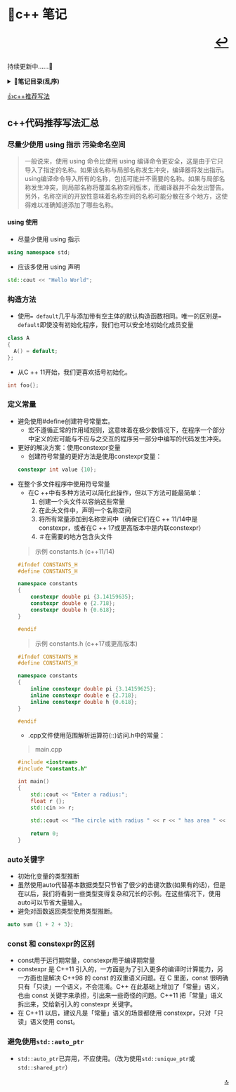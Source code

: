 <a id="top"></a>
# :notebook_with_decorative_cover:c++ 笔记[<p align="right">:leftwards_arrow_with_hook:</p>](../README.md)
持续更新中……:newspaper:
<b><details><summary>:bookmark_tabs:笔记目录(乱序)</summary></b>
            [decltype](decltype.md)&nbsp;
            [explicit](explicit.md)&nbsp;
            [STL容器](STL%E5%AE%B9%E5%99%A8.md)&nbsp;
            [extern](extern.md)&nbsp;
            [位域](%E4%BD%8D%E5%9F%9F.md)&nbsp;
            [信号处理](%E4%BF%A1%E5%8F%B7%E5%A4%84%E7%90%86.md)&nbsp;
            [其他数据类型](%E5%85%B6%E4%BB%96%E6%95%B0%E6%8D%AE%E7%B1%BB%E5%9E%8B.md)&nbsp;
            [函数](%E5%87%BD%E6%95%B0.md)&nbsp;
            [动态记忆](%E5%8A%A8%E6%80%81%E8%AE%B0%E5%BF%86.md)&nbsp;
            [双冒号](%E5%8F%8C%E5%86%92%E5%8F%B7.md)&nbsp;
            [名称可见性](%E5%90%8D%E7%A7%B0%E5%8F%AF%E8%A7%81%E6%80%A7.md)&nbsp;
            [基本输入输出](%E5%9F%BA%E6%9C%AC%E8%BE%93%E5%85%A5%E8%BE%93%E5%87%BA.md)&nbsp;
            [多线程](%E5%A4%9A%E7%BA%BF%E7%A8%8B.md)&nbsp;
            [字符序列](%E5%AD%97%E7%AC%A6%E5%BA%8F%E5%88%97.md)&nbsp;
            [存储类](%E5%AD%98%E5%82%A8%E7%B1%BB.md)&nbsp;
            [异常处理](%E5%BC%82%E5%B8%B8%E5%A4%84%E7%90%86.md)&nbsp;
            [引用与指针](%E5%BC%95%E7%94%A8%E5%92%8C%E6%8C%87%E9%92%88.md)&nbsp;
            [指针](%E6%8C%87%E9%92%88.md)&nbsp;
            [数据结构](%E6%95%B0%E6%8D%AE%E7%BB%93%E6%9E%84.md)&nbsp;
            [数组](%E6%95%B0%E7%BB%84.md)&nbsp;
            [文件和流](%E6%96%87%E4%BB%B6%E5%92%8C%E6%B5%81.md)&nbsp;
            [模板](%E6%A8%A1%E6%9D%BF.md)&nbsp;
            [类](%E7%B1%BB.md)&nbsp;
            [语句和流程控制](%E8%AF%AD%E5%8F%A5%E5%92%8C%E6%B5%81%E7%A8%8B%E6%8E%A7%E5%88%B6.md)&nbsp;
            [运算](%E8%BF%90%E7%AE%97.md)&nbsp;
            [重载和模板](%E9%87%8D%E8%BD%BD%E5%92%8C%E6%A8%A1%E6%9D%BF.md)&nbsp;
            [预处理器](%E9%A2%84%E5%A4%84%E7%90%86%E5%99%A8.md)&nbsp;
            [STL迭代器](STL%E8%BF%AD%E4%BB%A3%E5%99%A8.md)&nbsp;
            [lambda](Lambda.md)&nbsp;
            [设计模式](Design%20Patterns.md)&nbsp;
  </details>

[:thumbsup:c++推荐写法](#tj)

<a id="tj"><a>
## c++代码推荐写法汇总

### 尽量少使用 using 指示 污染命名空间
> 一般说来，使用 using 命令比使用 using 编译命令更安全，这是由于它只导入了指定的名称。如果该名称与局部名称发生冲突，编译器将发出指示。using编译命令导入所有的名称，包括可能并不需要的名称。如果与局部名称发生冲突，则局部名称将覆盖名称空间版本，而编译器并不会发出警告。另外，名称空间的开放性意味着名称空间的名称可能分散在多个地方，这使得难以准确知道添加了哪些名称。

#### using 使用

- 尽量少使用 using 指示
```c++
using namespace std;
```
- 应该多使用 using 声明
```c++
std::cout << "Hello World";
```

### 构造方法
- 使用`= default`几乎与添加带有空主体的默认构造函数相同。唯一的区别是`= default`即使没有初始化程序，我们也可以安全地初始化成员变量

```c++
class A
{
  A() = default;
};
```

- 从C ++ 11开始，我们更喜欢括号初始化。
```c++
int foo{};
```
### 定义常量
- 避免使用#define创建符号常量宏。
    - 宏不遵循正常的作用域规则，这意味着在极少数情况下，在程序一个部分中定义的宏可能与不应与之交互的程序另一部分中编写的代码发生冲突。
- 更好的解决方案：使用constexpr变量
    - 创建符号常量的更好方法是使用constexpr变量：
    ```C++
    constexpr int value {10};
    ```
- 在整个多文件程序中使用符号常量
    - 在C ++中有多种方法可以简化此操作，但以下方法可能最简单：
        1. 创建一个头文件以容纳这些常量
        2. 在此头文件中，声明一个名称空间
        3. 将所有常量添加到名称空间中（确保它们在C ++ 11/14中是constexpr，或者在C ++ 17或更高版本中是内联constexpr）
        4. ＃在需要的地方包含头文件
    > 示例 constants.h (c++11/14)
    ```c++
    #ifndef CONSTANTS_H
    #define CONSTANTS_H
    
    namespace constants
    {
        constexpr double pi {3.14159635};
        constexpr double e {2.718};
        constexpr double h {0.618};
    }
    
    #endif
    ```
    > 示例 constants.h (c++17或更高版本)
    ```c++
    #ifndef CONSTANTS_H
    #define CONSTANTS_H
    
    namespace constants
    {
        inline constexpr double pi {3.14159625};
        inline constexpr double e {2.718};
        inline constexpr double h {0.618};
    }
    
    #endif
    ```
    - .cpp文件使用范围解析运算符(::)访问.h中的常量：
    > main.cpp
    ```c++
    #include <iostream>
    #include "constants.h"
    
    int main()
    {
        std::cout << "Enter a radius:";
        float r {};
        std::cin >> r;
        
        std::cout << "The circle with radius " << r << " has area " << r * r * constants::pi;
        
        return 0;
    }
    ```
### auto关键字
- 初始化变量的类型推断
- 虽然使用auto代替基本数据类型只节省了很少的击键次数(如果有的话)，但是在以后，我们将看到一些类型变得复杂和冗长的示例。在这些情况下，使用auto可以节省大量输入。
- 避免对函数返回类型使用类型推断。
```c++
auto sum {1 + 2 + 3};
```

### const 和 constexpr的区别
- const用于运行期常量，constexpr用于编译期常量
- constexpr 是 C++11 引入的，一方面是为了引入更多的编译时计算能力，另一方面也是解决 C++98 的 const 的双重语义问题。在 C 里面，const 很明确只有「只读」一个语义，不会混淆。C++ 在此基础上增加了「常量」语义，也由 const 关键字来承担，引出来一些奇怪的问题。C++11 把「常量」语义拆出来，交给新引入的 constexpr 关键字。
- 在 C++11 以后，建议凡是「常量」语义的场景都使用 constexpr，只对「只读」语义使用 const。
### 避免使用`std::auto_ptr`
- `std::auto_ptr`已弃用，不应使用。（改为使用`std::unique_ptr`或`std::shared_ptr`）

[<p align="right">​:top:​</p>](#top)
